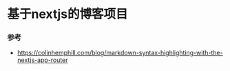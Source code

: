 # 基于nextjs的博客项目
### 参考
- https://colinhemphill.com/blog/markdown-syntax-highlighting-with-the-nextjs-app-router